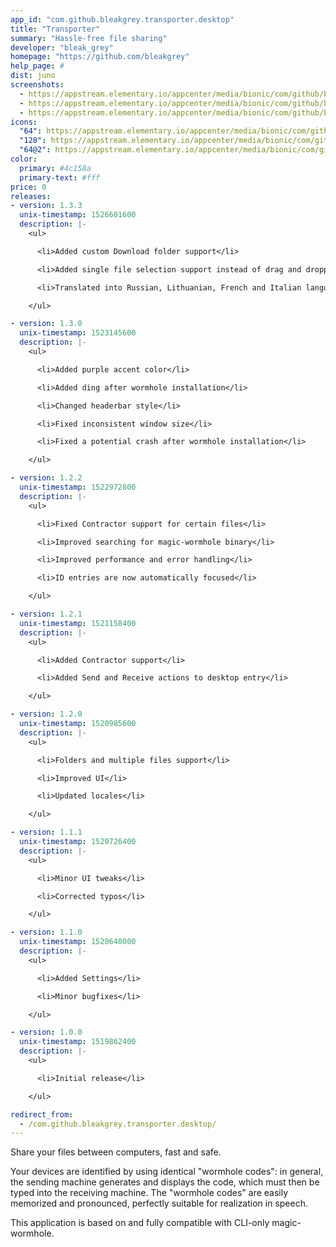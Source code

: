 ```yaml
---
app_id: "com.github.bleakgrey.transporter.desktop"
title: "Transporter"
summary: "Hassle-free file sharing"
developer: "bleak_grey"
homepage: "https://github.com/bleakgrey"
help_page: #
dist: juno
screenshots:
  - https://appstream.elementary.io/appcenter/media/bionic/com/github/bleakgrey.transporter/4DD4810CE0F35CC35C7497DC419FD576/screenshots/image-1_orig.png
  - https://appstream.elementary.io/appcenter/media/bionic/com/github/bleakgrey.transporter/4DD4810CE0F35CC35C7497DC419FD576/screenshots/image-2_orig.png
  - https://appstream.elementary.io/appcenter/media/bionic/com/github/bleakgrey.transporter/4DD4810CE0F35CC35C7497DC419FD576/screenshots/image-3_orig.png
icons:
  "64": https://appstream.elementary.io/appcenter/media/bionic/com/github/bleakgrey.transporter/4DD4810CE0F35CC35C7497DC419FD576/icons/64x64/com.github.bleakgrey.transporter_com.github.bleakgrey.transporter.png
  "128": https://appstream.elementary.io/appcenter/media/bionic/com/github/bleakgrey.transporter/4DD4810CE0F35CC35C7497DC419FD576/icons/128x128/com.github.bleakgrey.transporter_com.github.bleakgrey.transporter.png
  "64@2": https://appstream.elementary.io/appcenter/media/bionic/com/github/bleakgrey.transporter/4DD4810CE0F35CC35C7497DC419FD576/icons/64x64@2/com.github.bleakgrey.transporter_com.github.bleakgrey.transporter.png
color:
  primary: #4c158a
  primary-text: #fff
price: 0
releases:
- version: 1.3.3
  unix-timestamp: 1526601600
  description: |-
    <ul>

      <li>Added custom Download folder support</li>

      <li>Added single file selection support instead of drag and dropping</li>

      <li>Translated into Russian, Lithuanian, French and Italian languages!</li>

    </ul>

- version: 1.3.0
  unix-timestamp: 1523145600
  description: |-
    <ul>

      <li>Added purple accent color</li>

      <li>Added ding after wormhole installation</li>

      <li>Changed headerbar style</li>

      <li>Fixed inconsistent window size</li>

      <li>Fixed a potential crash after wormhole installation</li>

    </ul>

- version: 1.2.2
  unix-timestamp: 1522972800
  description: |-
    <ul>

      <li>Fixed Contractor support for certain files</li>

      <li>Improved searching for magic-wormhole binary</li>

      <li>Improved performance and error handling</li>

      <li>ID entries are now automatically focused</li>

    </ul>

- version: 1.2.1
  unix-timestamp: 1521158400
  description: |-
    <ul>

      <li>Added Contractor support</li>

      <li>Added Send and Receive actions to desktop entry</li>

    </ul>

- version: 1.2.0
  unix-timestamp: 1520985600
  description: |-
    <ul>

      <li>Folders and multiple files support</li>

      <li>Improved UI</li>

      <li>Updated locales</li>

    </ul>

- version: 1.1.1
  unix-timestamp: 1520726400
  description: |-
    <ul>

      <li>Minor UI tweaks</li>

      <li>Corrected typos</li>

    </ul>

- version: 1.1.0
  unix-timestamp: 1520640000
  description: |-
    <ul>

      <li>Added Settings</li>

      <li>Minor bugfixes</li>

    </ul>

- version: 1.0.0
  unix-timestamp: 1519862400
  description: |-
    <ul>

      <li>Initial release</li>

    </ul>

redirect_from:
  - /com.github.bleakgrey.transporter.desktop/
---
```

<p>Share your files between computers, fast and safe.</p>
<p>Your devices are identified by using identical &quot;wormhole codes&quot;: in general, the sending machine generates and displays the code, which must then be typed into the receiving machine. The &quot;wormhole codes&quot; are easily memorized and pronounced, perfectly suitable for realization in speech.</p>
<p>This application is based on and fully compatible with CLI-only magic-wormhole.</p>
